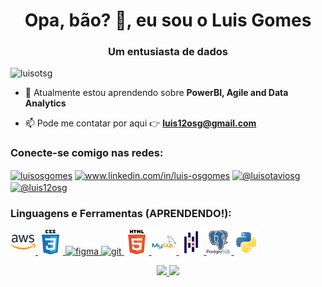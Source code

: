 <h1 align="center">Opa, bão? 👋, eu sou o Luis Gomes</h1>
<h3 align="center">Um entusiasta de dados</h3>

<p align="left"> <img src="https://komarev.com/ghpvc/?username=luisotsg&label=Profile%20views&color=0e75b6&style=flat" alt="luisotsg" /> </p>

- 🌱 Atualmente estou aprendendo sobre **PowerBI, Agile and Data Analytics**

- 📫 Pode me contatar por aqui 👉 **luis12osg@gmail.com**

<h3 align="left">Conecte-se comigo nas redes:</h3>
<p align="left">
<a href="https://twitter.com/luisosgomes" target="blank"><img align="center" src="https://raw.githubusercontent.com/rahuldkjain/github-profile-readme-generator/master/src/images/icons/Social/twitter.svg" alt="luisosgomes" height="30" width="40" /></a>
<a href="https://linkedin.com/in/www.linkedin.com/in/luis-osgomes" target="blank"><img align="center" src="https://raw.githubusercontent.com/rahuldkjain/github-profile-readme-generator/master/src/images/icons/Social/linked-in-alt.svg" alt="www.linkedin.com/in/luis-osgomes" height="30" width="40" /></a>
<a href="https://instagram.com/@luisotaviosg" target="blank"><img align="center" src="https://raw.githubusercontent.com/rahuldkjain/github-profile-readme-generator/master/src/images/icons/Social/instagram.svg" alt="@luisotaviosg" height="30" width="40" /></a>
<a href="https://medium.com/@luis12osg" target="blank"><img align="center" src="https://raw.githubusercontent.com/rahuldkjain/github-profile-readme-generator/master/src/images/icons/Social/medium.svg" alt="@luis12osg" height="30" width="40" /></a>
</p>

<h3 align="left">Linguagens e Ferramentas (APRENDENDO!):</h3>
<p align="left"> <a href="https://aws.amazon.com" target="_blank" rel="noreferrer"> <img src="https://raw.githubusercontent.com/devicons/devicon/master/icons/amazonwebservices/amazonwebservices-original-wordmark.svg" alt="aws" width="40" height="40"/> </a> <a href="https://www.w3schools.com/css/" target="_blank" rel="noreferrer"> <img src="https://raw.githubusercontent.com/devicons/devicon/master/icons/css3/css3-original-wordmark.svg" alt="css3" width="40" height="40"/> </a> <a href="https://www.figma.com/" target="_blank" rel="noreferrer"> <img src="https://www.vectorlogo.zone/logos/figma/figma-icon.svg" alt="figma" width="40" height="40"/> </a> <a href="https://git-scm.com/" target="_blank" rel="noreferrer"> <img src="https://www.vectorlogo.zone/logos/git-scm/git-scm-icon.svg" alt="git" width="40" height="40"/> </a> <a href="https://www.w3.org/html/" target="_blank" rel="noreferrer"> <img src="https://raw.githubusercontent.com/devicons/devicon/master/icons/html5/html5-original-wordmark.svg" alt="html5" width="40" height="40"/> </a> <a href="https://www.mysql.com/" target="_blank" rel="noreferrer"> <img src="https://raw.githubusercontent.com/devicons/devicon/master/icons/mysql/mysql-original-wordmark.svg" alt="mysql" width="40" height="40"/> </a> <a href="https://pandas.pydata.org/" target="_blank" rel="noreferrer"> <img src="https://raw.githubusercontent.com/devicons/devicon/2ae2a900d2f041da66e950e4d48052658d850630/icons/pandas/pandas-original.svg" alt="pandas" width="40" height="40"/> </a> <a href="https://www.postgresql.org" target="_blank" rel="noreferrer"> <img src="https://raw.githubusercontent.com/devicons/devicon/master/icons/postgresql/postgresql-original-wordmark.svg" alt="postgresql" width="40" height="40"/> </a> <a href="https://www.python.org" target="_blank" rel="noreferrer"> <img src="https://raw.githubusercontent.com/devicons/devicon/master/icons/python/python-original.svg" alt="python" width="40" height="40"/> </a> </p>

<div align="center">
<a href="https://github.com/LuisOTSG">
  <img src="https://github-readme-stats.vercel.app/api?username=luisotsg&theme=dark"/>
  <img src="https://github-readme-stats.vercel.app/api/top-langs/?username=luisotsg&layout=compact&theme=dark"/>
</div>
